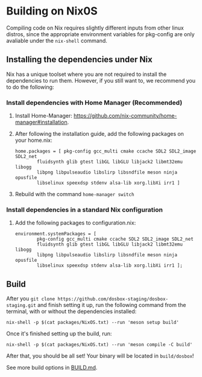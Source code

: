# Building on Nix0S

Compiling code on Nix requires slightly different inputs from other linux distros,
since the appropriate environment variables for pkg-config are only avaliable 
under the `nix-shell` command.

## Installing the dependencies under Nix

Nix has a unique toolset where you are not required to install the dependencies 
to run them. However, if you still want to, we recommend you to do the following:

### Install dependencies with Home Manager (Recommended)

1. Install Home-Manager: <https://github.com/nix-community/home-manager#installation>.
2. After following the installation guide, add the following packages on your home.nix:

    ``` shell
    home.packages = [ pkg-config gcc_multi cmake ccache SDL2 SDL2_image SDL2_net 
            fluidsynth glib gtest libGL libGLU libjack2 libmt32emu libogg
            libpng libpulseaudio libslirp libsndfile meson ninja opusfile
            libselinux speexdsp stdenv alsa-lib xorg.libXi irr1 ]
    ```

3. Rebuild with the command `home-manager switch`

### Install dependencies in a standard Nix configuration

1. Add the following packages to configuration.nix:

    ``` shell
    environment.systemPackages = [ 
            pkg-config gcc_multi cmake ccache SDL2 SDL2_image SDL2_net 
            fluidsynth glib gtest libGL libGLU libjack2 libmt32emu libogg
            libpng libpulseaudio libslirp libsndfile meson ninja opusfile
            libselinux speexdsp stdenv alsa-lib xorg.libXi irr1 ];
    ```

## Build 

After you `git clone https://github.com/dosbox-staging/dosbox-staging.git` and 
finish setting it up, run the following command from the terminal, with or without 
the dependencies installed:

``` shell
nix-shell -p $(cat packages/NixOS.txt) --run 'meson setup build'
```

Once it's finished setting up the build, run:

``` shell
nix-shell -p $(cat packages/NixOS.txt) --run 'meson compile -C build'
```

After that, you should be all set! Your binary will be located in `build/dosbox`!

See more build options in [BUILD.md](/BUILD.md).
